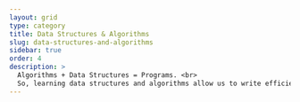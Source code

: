 ```yaml
---
layout: grid
type: category
title: Data Structures & Algorithms
slug: data-structures-and-algorithms
sidebar: true
order: 4
description: >
  Algorithms + Data Structures = Programs. <br>
  So, learning data structures and algorithms allow us to write efficient and optimized computer programs.
---
```

